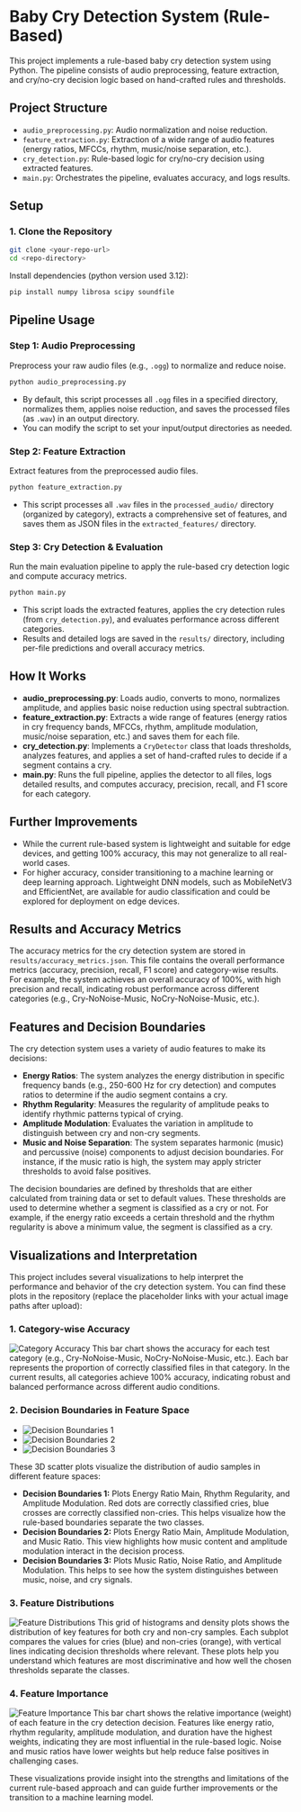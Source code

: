 # Baby Cry Detection System (Rule-Based)

This project implements a rule-based baby cry detection system using Python. The pipeline consists of audio preprocessing, feature extraction, and cry/no-cry decision logic based on hand-crafted rules and thresholds.

## Project Structure

- `audio_preprocessing.py`: Audio normalization and noise reduction.
- `feature_extraction.py`: Extraction of a wide range of audio features (energy ratios, MFCCs, rhythm, music/noise separation, etc.).
- `cry_detection.py`: Rule-based logic for cry/no-cry decision using extracted features.
- `main.py`: Orchestrates the pipeline, evaluates accuracy, and logs results.

## Setup

### 1. Clone the Repository
```bash
git clone <your-repo-url>
cd <repo-directory>
```

Install dependencies (python version used 3.12):
```bash
pip install numpy librosa scipy soundfile
```

## Pipeline Usage

### Step 1: Audio Preprocessing
Preprocess your raw audio files (e.g., `.ogg`) to normalize and reduce noise.

```bash
python audio_preprocessing.py
```
- By default, this script processes all `.ogg` files in a specified directory, normalizes them, applies noise reduction, and saves the processed files (as `.wav`) in an output directory.
- You can modify the script to set your input/output directories as needed.

### Step 2: Feature Extraction
Extract features from the preprocessed audio files.

```bash
python feature_extraction.py
```
- This script processes all `.wav` files in the `processed_audio/` directory (organized by category), extracts a comprehensive set of features, and saves them as JSON files in the `extracted_features/` directory.

### Step 3: Cry Detection & Evaluation
Run the main evaluation pipeline to apply the rule-based cry detection logic and compute accuracy metrics.

```bash
python main.py
```
- This script loads the extracted features, applies the cry detection rules (from `cry_detection.py`), and evaluates performance across different categories.
- Results and detailed logs are saved in the `results/` directory, including per-file predictions and overall accuracy metrics.

## How It Works

- **audio_preprocessing.py**: Loads audio, converts to mono, normalizes amplitude, and applies basic noise reduction using spectral subtraction.
- **feature_extraction.py**: Extracts a wide range of features (energy ratios in cry frequency bands, MFCCs, rhythm, amplitude modulation, music/noise separation, etc.) and saves them for each file.
- **cry_detection.py**: Implements a `CryDetector` class that loads thresholds, analyzes features, and applies a set of hand-crafted rules to decide if a segment contains a cry.
- **main.py**: Runs the full pipeline, applies the detector to all files, logs detailed results, and computes accuracy, precision, recall, and F1 score for each category.


## Further Improvements

- While the current rule-based system is lightweight and suitable for edge devices, and getting 100% accuracy, this may not generalize to all real-world cases.
- For higher accuracy, consider transitioning to a machine learning or deep learning approach. Lightweight DNN models, such as MobileNetV3 and EfficientNet, are available for audio classification and could be explored for deployment on edge devices.

## Results and Accuracy Metrics

The accuracy metrics for the cry detection system are stored in `results/accuracy_metrics.json`. This file contains the overall performance metrics (accuracy, precision, recall, F1 score) and category-wise results. For example, the system achieves an overall accuracy of 100%, with high precision and recall, indicating robust performance across different categories (e.g., Cry-NoNoise-Music, NoCry-NoNoise-Music, etc.).

## Features and Decision Boundaries

The cry detection system uses a variety of audio features to make its decisions:

- **Energy Ratios**: The system analyzes the energy distribution in specific frequency bands (e.g., 250-600 Hz for cry detection) and computes ratios to determine if the audio segment contains a cry.
- **Rhythm Regularity**: Measures the regularity of amplitude peaks to identify rhythmic patterns typical of crying.
- **Amplitude Modulation**: Evaluates the variation in amplitude to distinguish between cry and non-cry segments.
- **Music and Noise Separation**: The system separates harmonic (music) and percussive (noise) components to adjust decision boundaries. For instance, if the music ratio is high, the system may apply stricter thresholds to avoid false positives.

The decision boundaries are defined by thresholds that are either calculated from training data or set to default values. These thresholds are used to determine whether a segment is classified as a cry or not. For example, if the energy ratio exceeds a certain threshold and the rhythm regularity is above a minimum value, the segment is classified as a cry.

## Visualizations and Interpretation

This project includes several visualizations to help interpret the performance and behavior of the cry detection system. You can find these plots in the repository (replace the placeholder links with your actual image paths after upload):

### 1. Category-wise Accuracy
![Category Accuracy](category_accuracy.png)
This bar chart shows the accuracy for each test category (e.g., Cry-NoNoise-Music, NoCry-NoNoise-Music, etc.). Each bar represents the proportion of correctly classified files in that category. In the current results, all categories achieve 100% accuracy, indicating robust and balanced performance across different audio conditions.

### 2. Decision Boundaries in Feature Space
- ![Decision Boundaries 1](decision_boundaries_1.png)
- ![Decision Boundaries 2](decision_boundaries_2.png)
- ![Decision Boundaries 3](decision_boundaries_3.png)

These 3D scatter plots visualize the distribution of audio samples in different feature spaces:
- **Decision Boundaries 1:** Plots Energy Ratio Main, Rhythm Regularity, and Amplitude Modulation. Red dots are correctly classified cries, blue crosses are correctly classified non-cries. This helps visualize how the rule-based boundaries separate the two classes.
- **Decision Boundaries 2:** Plots Energy Ratio Main, Amplitude Modulation, and Music Ratio. This view highlights how music content and amplitude modulation interact in the decision process.
- **Decision Boundaries 3:** Plots Music Ratio, Noise Ratio, and Amplitude Modulation. This helps to see how the system distinguishes between music, noise, and cry signals.

### 3. Feature Distributions
![Feature Distributions](feature_distributions.png)
This grid of histograms and density plots shows the distribution of key features for both cry and non-cry samples. Each subplot compares the values for cries (blue) and non-cries (orange), with vertical lines indicating decision thresholds where relevant. These plots help you understand which features are most discriminative and how well the chosen thresholds separate the classes.

### 4. Feature Importance
![Feature Importance](feature_importance.png)
This bar chart shows the relative importance (weight) of each feature in the cry detection decision. Features like energy ratio, rhythm regularity, amplitude modulation, and duration have the highest weights, indicating they are most influential in the rule-based logic. Noise and music ratios have lower weights but help reduce false positives in challenging cases.

These visualizations provide insight into the strengths and limitations of the current rule-based approach and can guide further improvements or the transition to a machine learning model.
